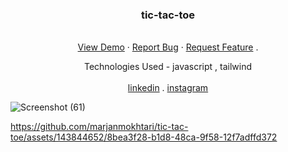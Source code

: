 
<div align="center">

  <h3 align="center" >tic-tac-toe</h3>

  <p align="center">
    <br />
    <a href="">View Demo</a>
    ·
    <a href="">Report Bug</a>
    ·
    <a href="">Request Feature</a>
    .
      <p>Technologies Used - javascript , tailwind 
        <br/>
        <br/>
    <a href="https://www.linkedin.com/in/marjanmokhtari">linkedin</a>
    .
    <a href="https://www.instagram.com/marjanmokhtari.web">instagram</a>
  </p>
</div>

![Screenshot (61)](https://github.com/marjanmokhtari/tic-tac-toe/assets/143844652/798abb8f-08c5-44be-a6a2-527c03120b5d)

https://github.com/marjanmokhtari/tic-tac-toe/assets/143844652/8bea3f28-b1d8-48ca-9f58-12f7adffd372





